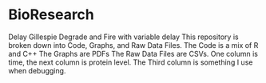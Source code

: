 # BioResearch
Delay Gillespie Degrade and Fire with variable delay
This repository is broken down into Code, Graphs, and Raw Data Files.
The Code is a mix of R and C++
The Graphs are PDFs
The Raw Data Files are CSVs. One column is time, the next column is protein level. The Third column is something I use when debugging.
